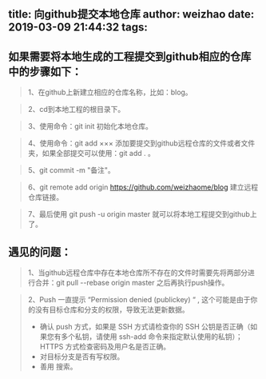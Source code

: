 title: 向github提交本地仓库
author: weizhao
date: 2019-03-09 21:44:32
tags:
---
## 如果需要将本地生成的工程提交到github相应的仓库中的步骤如下：

> 1、在github上新建立相应的仓库名称，比如：blog。

> 2、cd到本地工程的根目录下。

> 3、使用命令：git init 初始化本地仓库。

> 4、使用命令：git add ××× 添加要提交到github远程仓库的文件或者文件
夹，如果全部提交可以使用：git add . 。

> 5、git commit -m "备注"。

> 6、git remote add origin https://github.com/weizhaome/blog 建立远程仓库链接。

> 7、最后使用 git push -u origin master 就可以将本地工程提交到github上了。

## 遇见的问题：

> 1、当github远程仓库中存在本地仓库所不存在的文件时需要先将两部分进行合并：git pull --rebase origin master 之后再执行push操作。

> 2、Push 一直提示 “Permission denied (publickey) “ , 这个可能是由于你的没有目标仓库和分支的权限，导致无法更新数据。
> - 确认 push 方式，如果是 SSH 方式请检查你的 SSH 公钥是否正确（如果您有多个私钥，请使用 ssh-add 命令来指定默认使用的私钥）； HTTPS 方式检查密码及用户名是否正确。
> - 对目标分支是否有写权限。
> - 善用 搜索。